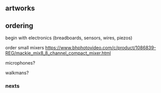 ## artworks


## ordering

begin with electronics (breadboards, sensors, wires, piezos)

order small mixers
https://www.bhphotovideo.com/c/product/1086839-REG/mackie_mix8_8_channel_compact_mixer.html

microphones?

walkmans?


### nexts